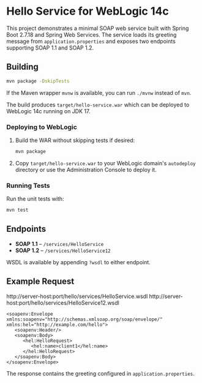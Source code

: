 # Hello Service for WebLogic 14c

This project demonstrates a minimal SOAP web service built with Spring Boot 2.7.18 and Spring Web Services. The service loads its greeting message from `application.properties` and exposes two endpoints supporting SOAP 1.1 and SOAP 1.2.

## Building

```bash
mvn package -DskipTests
```

If the Maven wrapper `mvnw` is available, you can run `./mvnw` instead of `mvn`.

The build produces `target/hello-service.war` which can be deployed to WebLogic 14c running on JDK 17.

### Deploying to WebLogic

1. Build the WAR without skipping tests if desired:
   ```bash
   mvn package
   ```
2. Copy `target/hello-service.war` to your WebLogic domain's `autodeploy` directory or use the Administration Console to deploy it.

### Running Tests

Run the unit tests with:

```bash
mvn test
```

## Endpoints

* **SOAP 1.1** – `/services/HelloService`
* **SOAP 1.2** – `/services/HelloService12`

WSDL is available by appending `?wsdl` to either endpoint.

## Example Request

http://server-host:port/hello/services/HelloService.wsdl
http://server-host:port/hello/services/HelloService12.wsdl

```
<soapenv:Envelope xmlns:soapenv="http://schemas.xmlsoap.org/soap/envelope/" xmlns:hel="http://example.com/hello">
   <soapenv:Header/>
   <soapenv:Body>
      <hel:HelloRequest>
         <hel:name>client1</hel:name>
      </hel:HelloRequest>
   </soapenv:Body>
</soapenv:Envelope>
```

The response contains the greeting configured in `application.properties`.
